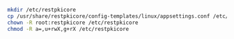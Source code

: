 ﻿```sh
mkdir /etc/restpkicore
cp /usr/share/restpkicore/config-templates/linux/appsettings.conf /etc/restpkicore/
chown -R root:restpkicore /etc/restpkicore
chmod -R a=,u+rwX,g+rX /etc/restpkicore
```

